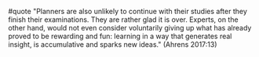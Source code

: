 #quote  "Planners are also unlikely to continue with their studies after they finish their examinations. They are rather glad it is over. Experts, on the other hand, would not even consider voluntarily giving up what has already proved to be rewarding and fun: learning in a way that generates real insight, is accumulative and sparks new ideas." (Ahrens 2017:13)